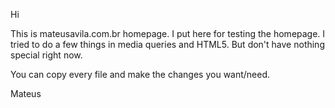 Hi

This is mateusavila.com.br homepage. I put here for testing the homepage. I tried to do a few things in media queries and HTML5. But don't have nothing special right now.

You can copy every file and make the changes you want/need.

Mateus
